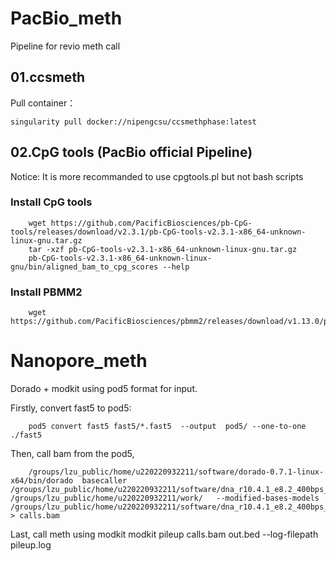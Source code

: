 # PacBio_meth
Pipeline for revio meth call


##  01.ccsmeth

Pull container：

    singularity pull docker://nipengcsu/ccsmethphase:latest


##    02.CpG tools (PacBio official Pipeline)

Notice: It is more recommanded to use cpgtools.pl but not bash scripts

### Install CpG tools
        
        wget https://github.com/PacificBiosciences/pb-CpG-tools/releases/download/v2.3.1/pb-CpG-tools-v2.3.1-x86_64-unknown-linux-gnu.tar.gz
        tar -xzf pb-CpG-tools-v2.3.1-x86_64-unknown-linux-gnu.tar.gz
        pb-CpG-tools-v2.3.1-x86_64-unknown-linux-gnu/bin/aligned_bam_to_cpg_scores --help

### Install PBMM2

        wget https://github.com/PacificBiosciences/pbmm2/releases/download/v1.13.0/pbmm2

# Nanopore_meth

Dorado + modkit using pod5 format for input.

Firstly, convert fast5 to pod5:

        pod5 convert fast5 fast5/*.fast5  --output  pod5/ --one-to-one ./fast5 

Then, call bam from the pod5,

        /groups/lzu_public/home/u220220932211/software/dorado-0.7.1-linux-x64/bin/dorado  basecaller  /groups/lzu_public/home/u220220932211/software/dna_r10.4.1_e8.2_400bps_hac@v5.0.0/     /groups/lzu_public/home/u220220932211/work/   --modified-bases-models /groups/lzu_public/home/u220220932211/software/dna_r10.4.1_e8.2_400bps_sup@v5.0.0_5mC_5hmC@v1/    > calls.bam

Last, call meth using modkit
        modkit pileup calls.bam out.bed --log-filepath pileup.log
